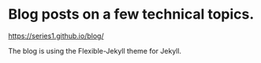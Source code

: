 # Blog posts on a few technical topics.

<https://series1.github.io/blog/>


The blog is using the Flexible-Jekyll theme for Jekyll.

